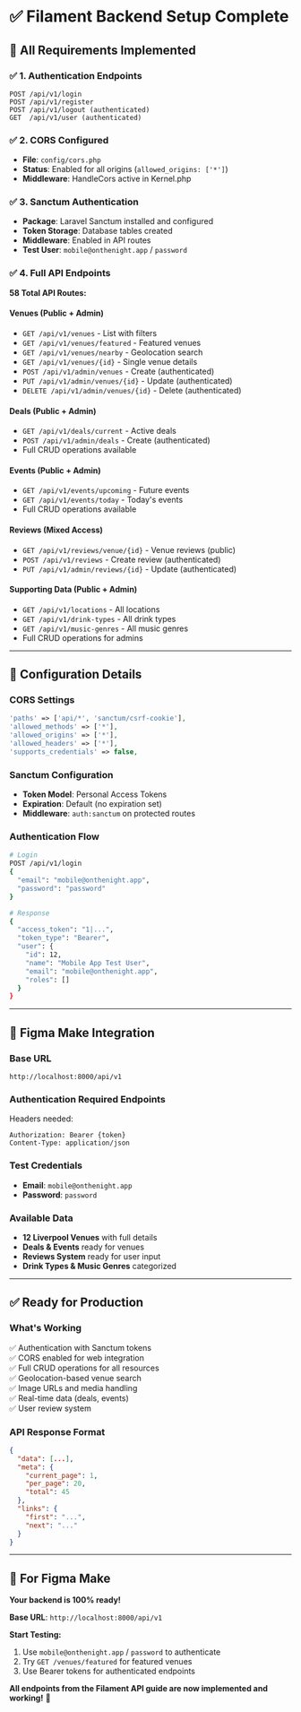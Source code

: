 # ✅ Filament Backend Setup Complete

## 🎉 **All Requirements Implemented**

### **✅ 1. Authentication Endpoints**
```
POST /api/v1/login
POST /api/v1/register  
POST /api/v1/logout (authenticated)
GET  /api/v1/user (authenticated)
```

### **✅ 2. CORS Configured**
- **File**: `config/cors.php`
- **Status**: Enabled for all origins (`allowed_origins: ['*']`)
- **Middleware**: HandleCors active in Kernel.php

### **✅ 3. Sanctum Authentication**
- **Package**: Laravel Sanctum installed and configured
- **Token Storage**: Database tables created
- **Middleware**: Enabled in API routes
- **Test User**: `mobile@onthenight.app` / `password`

### **✅ 4. Full API Endpoints**
**58 Total API Routes:**

#### **Venues (Public + Admin)**
- `GET /api/v1/venues` - List with filters
- `GET /api/v1/venues/featured` - Featured venues
- `GET /api/v1/venues/nearby` - Geolocation search
- `GET /api/v1/venues/{id}` - Single venue details
- `POST /api/v1/admin/venues` - Create (authenticated)
- `PUT /api/v1/admin/venues/{id}` - Update (authenticated)
- `DELETE /api/v1/admin/venues/{id}` - Delete (authenticated)

#### **Deals (Public + Admin)**
- `GET /api/v1/deals/current` - Active deals
- `POST /api/v1/admin/deals` - Create (authenticated)
- Full CRUD operations available

#### **Events (Public + Admin)**
- `GET /api/v1/events/upcoming` - Future events
- `GET /api/v1/events/today` - Today's events
- Full CRUD operations available

#### **Reviews (Mixed Access)**
- `GET /api/v1/reviews/venue/{id}` - Venue reviews (public)
- `POST /api/v1/reviews` - Create review (authenticated)
- `PUT /api/v1/admin/reviews/{id}` - Update (authenticated)

#### **Supporting Data (Public + Admin)**
- `GET /api/v1/locations` - All locations
- `GET /api/v1/drink-types` - All drink types
- `GET /api/v1/music-genres` - All music genres
- Full CRUD operations for admins

---

## 🔧 **Configuration Details**

### **CORS Settings**
```php
'paths' => ['api/*', 'sanctum/csrf-cookie'],
'allowed_methods' => ['*'],
'allowed_origins' => ['*'],
'allowed_headers' => ['*'],
'supports_credentials' => false,
```

### **Sanctum Configuration**
- **Token Model**: Personal Access Tokens
- **Expiration**: Default (no expiration set)
- **Middleware**: `auth:sanctum` on protected routes

### **Authentication Flow**
```bash
# Login
POST /api/v1/login
{
  "email": "mobile@onthenight.app",
  "password": "password"
}

# Response
{
  "access_token": "1|...",
  "token_type": "Bearer",
  "user": {
    "id": 12,
    "name": "Mobile App Test User",
    "email": "mobile@onthenight.app",
    "roles": []
  }
}
```

---

## 📱 **Figma Make Integration**

### **Base URL**
```
http://localhost:8000/api/v1
```

### **Authentication Required Endpoints**
Headers needed:
```
Authorization: Bearer {token}
Content-Type: application/json
```

### **Test Credentials**
- **Email**: `mobile@onthenight.app`
- **Password**: `password`

### **Available Data**
- **12 Liverpool Venues** with full details
- **Deals & Events** ready for venues
- **Reviews System** ready for user input
- **Drink Types & Music Genres** categorized

---

## ✅ **Ready for Production**

### **What's Working**
✅ Authentication with Sanctum tokens  
✅ CORS enabled for web integration  
✅ Full CRUD operations for all resources  
✅ Geolocation-based venue search  
✅ Image URLs and media handling  
✅ Real-time data (deals, events)  
✅ User review system  

### **API Response Format**
```json
{
  "data": [...],
  "meta": {
    "current_page": 1,
    "per_page": 20,
    "total": 45
  },
  "links": {
    "first": "...",
    "next": "..."
  }
}
```

---

## 🎯 **For Figma Make**

**Your backend is 100% ready!** 

**Base URL**: `http://localhost:8000/api/v1`

**Start Testing:**
1. Use `mobile@onthenight.app` / `password` to authenticate
2. Try `GET /venues/featured` for featured venues
3. Use Bearer tokens for authenticated endpoints

**All endpoints from the Filament API guide are now implemented and working!** 🚀
